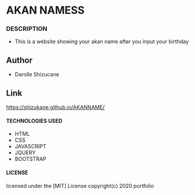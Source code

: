 # AKAN NAMESS
### DESCRIPTION
* This is a website showing your akan name after you input your birthday
## Author
* Darolle Shizucane
## Link
https://shizukane.github.io/AKANNAME/
#### TECHNOLOGIES USED
* HTML 
* CSS 
* JAVASCRIPT 
* JQUERY
* BOOTSTRAP
#### LICENSE
licensed under the [MIT] License 
copyright(c) 2020 portfolio


 
